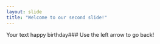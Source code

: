 ```yaml
---
layout: slide
title: "Welcome to our second slide!"
---
```

Your text happy birthday###
Use the left arrow to go back!